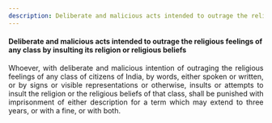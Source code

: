 ```yaml
---
description: Deliberate and malicious acts intended to outrage the religious feelings of any class by insulting its religion or religious beliefs
---
```


#### Deliberate and malicious acts intended to outrage the religious feelings of any class by insulting its religion or religious beliefs
<div style="text-align: justify">

Whoever, with deliberate and malicious intention of outraging the religious feelings of any class of citizens of India, by words, either spoken or written, or by signs or visible representations or otherwise, insults or attempts to insult the religion or the religious beliefs of that class, shall be punished with imprisonment of either description for a term which may extend to three years, or with a fine, or with both.
 
</div>
